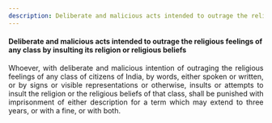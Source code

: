 ```yaml
---
description: Deliberate and malicious acts intended to outrage the religious feelings of any class by insulting its religion or religious beliefs
---
```


#### Deliberate and malicious acts intended to outrage the religious feelings of any class by insulting its religion or religious beliefs
<div style="text-align: justify">

Whoever, with deliberate and malicious intention of outraging the religious feelings of any class of citizens of India, by words, either spoken or written, or by signs or visible representations or otherwise, insults or attempts to insult the religion or the religious beliefs of that class, shall be punished with imprisonment of either description for a term which may extend to three years, or with a fine, or with both.
 
</div>
